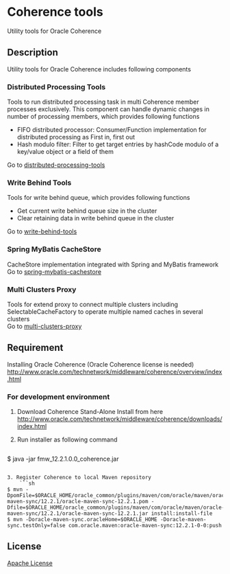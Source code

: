 # Coherence tools
Utility tools for Oracle Coherence

## Description
Utility tools for Oracle Coherence includes following components

### Distributed Processing Tools  
Tools to run distributed processing task in multi Coherence member processes exclusively. This component can handle dynamic changes in number of processing members, which provides following functions
* FIFO distributed processor: Consumer/Function implementation for distributed processing as First in, first out
* Hash modulo filter: Filter to get target entries by hashCode modulo of a key/value object or a field of them

Go to [distributed-processing-tools](distributed-processing-tools)

### Write Behind Tools
Tools for write behind queue, which provides following functions
* Get current write behind queue size in the cluster
* Clear retaining data in write behind queue in the cluster

Go to [write-behind-tools](write-behind-tools)

### Spring MyBatis CacheStore  
CacheStore implementation integrated with Spring and MyBatis framework  
Go to [spring-mybatis-cachestore](pring-mybatis-cachestore)

### Multi Clusters Proxy
Tools for extend proxy to connect multiple clusters including SelectableCacheFactory to operate multiple named caches in several clusters  
Go to [multi-clusters-proxy](multi-clusters-proxy)

## Requirement
Installing Oracle Coherence (Oracle Coherence license is needed)
<http://www.oracle.com/technetwork/middleware/coherence/overview/index.html>

### For development environment
1. Download Coherence Stand-Alone Install from here
<http://www.oracle.com/technetwork/middleware/coherence/downloads/index.html>

2. Run installer as following command
    ```sh
$ java -jar fmw_12.2.1.0.0_coherence.jar
```

3. Register Coherence to local Maven repository
    ```sh
$ mvn -DpomFile=$ORACLE_HOME/oracle_common/plugins/maven/com/oracle/maven/oracle-maven-sync/12.2.1/oracle-maven-sync-12.2.1.pom -Dfile=$ORACLE_HOME/oracle_common/plugins/maven/com/oracle/maven/oracle-maven-sync/12.2.1/oracle-maven-sync-12.2.1.jar install:install-file
$ mvn -Doracle-maven-sync.oracleHome=$ORACLE_HOME -Doracle-maven-sync.testOnly=false com.oracle.maven:oracle-maven-sync:12.2.1-0-0:push
```

## License
[Apache License](LICENSE)
